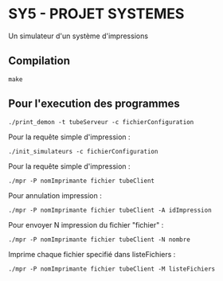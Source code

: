# SY5 - PROJET SYSTEMES

Un simulateur d'un système d'impressions

## Compilation

    make

## Pour l'execution des programmes

    ./print_demon -t tubeServeur -c fichierConfiguration

Pour la requête simple d'impression :

    ./init_simulateurs -c fichierConfiguration

Pour la requête simple d'impression :

    ./mpr -P nomImprimante fichier tubeClient

Pour annulation impression :

    ./mpr -P nomImprimante fichier tubeClient -A idImpression

Pour envoyer N impression du fichier "fichier" :

    ./mpr -P nomImprimante fichier tubeClient -N nombre

Imprime chaque fichier specifié dans listeFichiers :

    ./mpr -P nomImprimante fichier tubeClient -M listeFichiers
